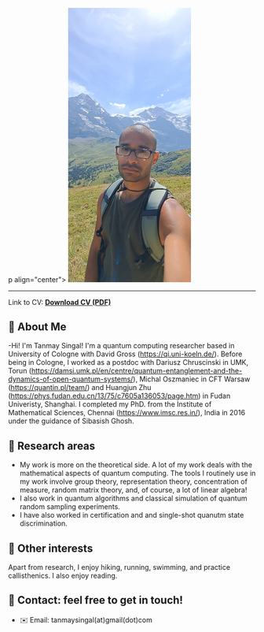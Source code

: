 

p align="center">
  <img src="20250814_133920.jpg" alt="My photo" width="250"/>
</p>

---


Link to CV: [**Download CV (PDF)**](CV_TS_Sept_2025.pdf)


## 🔹 About Me
-Hi! I'm Tanmay Singal! I'm a quantum computing researcher based in University of Cologne with David Gross (https://qi.uni-koeln.de/). Before being in Cologne, I worked as a postdoc with Dariusz Chruscinski in UMK, Torun (https://damsi.umk.pl/en/centre/quantum-entanglement-and-the-dynamics-of-open-quantum-systems/), Michal Oszmaniec in CFT Warsaw (https://quantin.pl/team/) and Huangjun Zhu (https://phys.fudan.edu.cn/13/75/c7605a136053/page.htm) in Fudan Univeristy, Shanghai. I completed my PhD. from the Institute of Mathematical Sciences, Chennai (https://www.imsc.res.in/), India in 2016 under the guidance of Sibasish Ghosh. 

## 🔹 Research areas 

-  My work is more on the theoretical side. A lot of my work deals with the mathematical aspects of quantum computing. The tools I routinely use in my work involve group theory, representation theory, concentration of measure, random matrix theory, and, of course, a lot of linear algebra! 
-  I also work in quantum algorithms and classical simulation of quantum random sampling experiments. 
- I have also worked in certification and and single-shot quanutm state discrimination. 

## 🔹 Other interests

Apart from research, I enjoy hiking, running, swimming, and practice callisthenics. I also enjoy reading.


## 🔹 Contact: feel free to get in touch!
- ✉️ Email: tanmaysingal(at)gmail(dot)com


